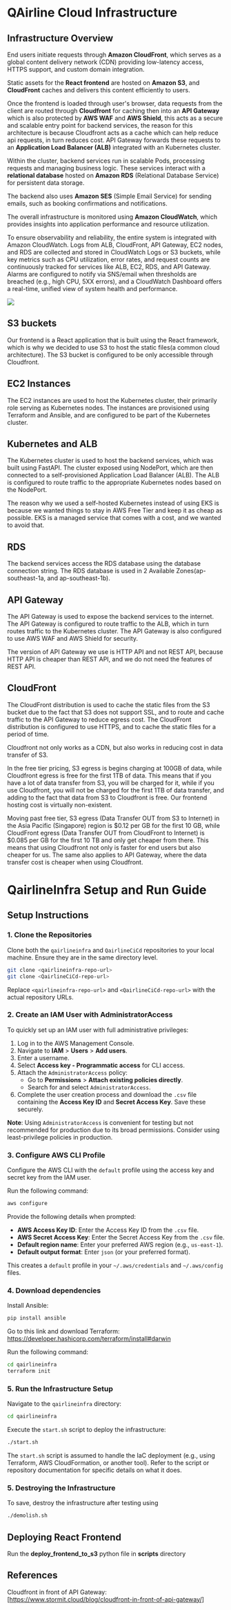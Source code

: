
# QAirline Cloud Infrastructure

## Infrastructure Overview

End users initiate requests through **Amazon CloudFront**, which serves as a global content delivery network (CDN) providing low-latency access, HTTPS support, and custom domain integration.

Static assets for the **React frontend** are hosted on **Amazon S3**, and **CloudFront** caches and delivers this content efficiently to users.

Once the frontend is loaded through user's browser, data requests from the client are routed through **Cloudfront** for caching then into an **API Gateway** which is also protected by **AWS WAF** and **AWS Shield**, this acts as a secure and scalable entry point for backend services, the reason for this architecture is because Cloudfront acts as a cache which can help reduce api requests, in turn reduces cost. API Gateway forwards these requests to an **Application Load Balancer (ALB)** integrated with an Kubernetes cluster.

Within the cluster, backend services run in scalable Pods, processing requests and managing business logic. These services interact with a **relational database** hosted on **Amazon RDS** (Relational Database Service) for persistent data storage.

The backend also uses **Amazon SES** (Simple Email Service) for sending emails, such as booking confirmations and notifications.

The overall infrastructure is monitored using **Amazon CloudWatch**, which provides insights into application performance and resource utilization.

To ensure observability and reliability, the entire system is integrated with Amazon CloudWatch. Logs from ALB, CloudFront, API Gateway, EC2 nodes, and RDS are collected and stored in CloudWatch Logs or S3 buckets, while key metrics such as CPU utilization, error rates, and request counts are continuously tracked for services like ALB, EC2, RDS, and API Gateway. Alarms are configured to notify via SNS/email when thresholds are breached (e.g., high CPU, 5XX errors), and a CloudWatch Dashboard offers a real-time, unified view of system health and performance.

![](assets/cloudinfra.png)

## S3 buckets

Our frontend is a React application that is built using the React framework, which is why we decided to use S3 to host the static files(a common cloud architecture). The S3 bucket is configured to be only accessible through Cloudfront.

## EC2 Instances

The EC2 instances are used to host the Kubernetes cluster, their primarily role serving as Kubernetes nodes. The instances are provisioned using Terraform and Ansible, and are configured to be part of the Kubernetes cluster.

## Kubernetes and ALB

The Kubernetes cluster is used to host the backend services, which was built using FastAPI. The cluster exposed using NodePort, which are then connected to a self-provisioned Application Load Balancer (ALB). The ALB is configured to route traffic to the appropriate Kubernetes nodes based on the NodePort.

The reason why we used a self-hosted Kubernetes instead of using EKS is because we wanted things to stay in AWS Free Tier and keep it as cheap as possible. EKS is a managed service that comes with a cost, and we wanted to avoid that.

## RDS 

The backend services access the RDS database using the database connection string. The RDS database is used in 2 Available Zones(ap-southeast-1a, and ap-southeast-1b).

## API Gateway

The API Gateway is used to expose the backend services to the internet. The API Gateway is configured to route traffic to the ALB, which in turn routes traffic to the Kubernetes cluster. The API Gateway is also configured to use AWS WAF and AWS Shield for security.

The version of API Gateway we use is HTTP API and not REST API, because HTTP API is cheaper than REST API, and we do not need the features of REST API.

## CloudFront

The CloudFront distribution is used to cache the static files from the S3 bucket due to the fact that S3 does not support SSL, and to route and cache traffic to the API Gateway to reduce egress cost. The CloudFront distribution is configured to use HTTPS, and to cache the static files for a period of time.

Cloudfront not only works as a CDN, but also works in reducing cost in data transfer of S3. 

In the free tier pricing, S3 egress is begins charging at 100GB of data, while Cloudfront egress is free for the first 1TB of data. This means that if you have a lot of data transfer from S3, you will be charged for it, while if you use Cloudfront, you will not be charged for the first 1TB of data transfer, and adding to the fact that data from S3 to Cloudfront is free. Our frontend hosting cost is virtually non-existent.

Moving past free tier, S3 egress (Data Transfer OUT from S3 to Internet) in the Asia Pacific (Singapore) region is $0.12 per GB for the first 10 GB, while CloudFront egress (Data Transfer OUT from CloudFront to Internet) is $0.085 per GB for the first 10 TB and only get cheaper from there. This means that using Cloudfront not only is faster for end users but also cheaper for us. The same also applies to API Gateway, where the data transfer cost is cheaper when using Cloudfront.

# QairlineInfra Setup and Run Guide

## Setup Instructions

### 1. Clone the Repositories

Clone both the `qairlineinfra` and `QairlineCiCd` repositories to your local machine. Ensure they are in the same directory level.

```bash
git clone <qairlineinfra-repo-url>
git clone <QairlineCiCd-repo-url>
```

Replace `<qairlineinfra-repo-url>` and `<QairlineCiCd-repo-url>` with the actual repository URLs.

### 2. Create an IAM User with AdministratorAccess

To quickly set up an IAM user with full administrative privileges:

1. Log in to the AWS Management Console.
2. Navigate to **IAM** > **Users** > **Add users**.
3. Enter a username.
4. Select **Access key - Programmatic access** for CLI access.
5. Attach the `AdministratorAccess` policy:
   - Go to **Permissions** > **Attach existing policies directly**.
   - Search for and select `AdministratorAccess`.
6. Complete the user creation process and download the `.csv` file containing the **Access Key ID** and **Secret Access Key**. Save these securely.

**Note**: Using `AdministratorAccess` is convenient for testing but not recommended for production due to its broad permissions. Consider using least-privilege policies in production.

### 3. Configure AWS CLI Profile

Configure the AWS CLI with the `default` profile using the access key and secret key from the IAM user.

Run the following command:

```bash
aws configure
```

Provide the following details when prompted:
- **AWS Access Key ID**: Enter the Access Key ID from the `.csv` file.
- **AWS Secret Access Key**: Enter the Secret Access Key from the `.csv` file.
- **Default region name**: Enter your preferred AWS region (e.g., `us-east-1`).
- **Default output format**: Enter `json` (or your preferred format).

This creates a `default` profile in your `~/.aws/credentials` and `~/.aws/config` files.

### 4. Download dependencies
Install Ansible:
```bash
pip install ansible
```
Go to this link and download Terraform: https://developer.hashicorp.com/terraform/install#darwin

Run the following command:
```bash
cd qairlineinfra
terraform init
```
### 5. Run the Infrastructure Setup

Navigate to the `qairlineinfra` directory:

```bash
cd qairlineinfra
```

Execute the `start.sh` script to deploy the infrastructure:

```bash
./start.sh
```

The `start.sh` script is assumed to handle the IaC deployment (e.g., using Terraform, AWS CloudFormation, or another tool). Refer to the script or repository documentation for specific details on what it does.

### 5. Destroying the Infrastructure 

To save, destroy the infrastructure after testing using

``` bash
./demolish.sh
```

## Deploying React Frontend

Run the **deploy_frontend_to_s3** python file in **scripts** directory

## References

Cloudfront in front of API Gateway: [https://www.stormit.cloud/blog/cloudfront-in-front-of-api-gateway/]
